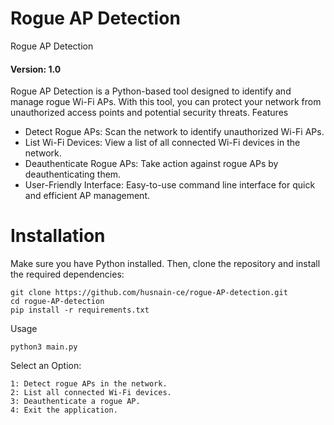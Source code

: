 # Rogue AP Detection

Rogue AP Detection

#### Version: 1.0

Rogue AP Detection is a Python-based tool designed to identify and manage rogue Wi-Fi APs. With this tool, you can protect your network from unauthorized access points and potential security threats.
Features

- Detect Rogue APs: Scan the network to identify unauthorized Wi-Fi APs.
- List Wi-Fi Devices: View a list of all connected Wi-Fi devices in the network.
- Deauthenticate Rogue APs: Take action against rogue APs by deauthenticating them.
- User-Friendly Interface: Easy-to-use command line interface for quick and efficient AP management.

# Installation

Make sure you have Python installed. Then, clone the repository and install the required dependencies:


    git clone https://github.com/husnain-ce/rogue-AP-detection.git
    cd rogue-AP-detection
    pip install -r requirements.txt

Usage

    python3 main.py

Select an Option:

    1: Detect rogue APs in the network.
    2: List all connected Wi-Fi devices.
    3: Deauthenticate a rogue AP.
    4: Exit the application.
    
